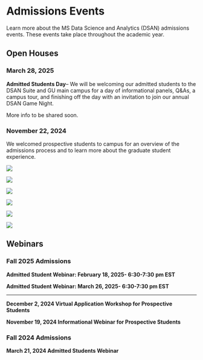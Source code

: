 # Admissions Events

Learn more about the MS Data Science and Analytics (DSAN) admissions events. These events take place throughout the academic year.

## Open Houses

### March 28, 2025

**Admitted Students Day**– We will be welcoming our admitted students to the DSAN Suite and GU main campus for a day of informational panels, Q&As, a campus tour, and finishing off the day with an invitation to join our annual DSAN Game Night.

More info to be shared soon.

### November 22, 2024

We welcomed prospective students to campus for an overview of the admissions process and to learn more about the graduate student experience.

![](https://analytics.georgetown.edu/wp-content/uploads/sites/452/2024/12/1.png)

![](https://analytics.georgetown.edu/wp-content/uploads/sites/452/2024/12/2-2.png)

![](https://analytics.georgetown.edu/wp-content/uploads/sites/452/2024/12/3-2.png)

![](https://analytics.georgetown.edu/wp-content/uploads/sites/452/2024/12/4-2.png)

![](https://analytics.georgetown.edu/wp-content/uploads/sites/452/2024/12/5-2.png)

![](https://analytics.georgetown.edu/wp-content/uploads/sites/452/2024/12/6-2.png)

## Webinars

### Fall 2025 Admissions

**Admitted Student Webinar: February 18, 2025- 6:30-7:30** **pm EST**

**Admitted Student Webinar: March 26, 2025- 6:30-7:30 pm EST**

* * *

**December 2, 2024 Virtual Application Workshop for Prospective Students**

**November 19, 2024 Informational Webinar for Prospective Students**

### Fall 2024 Admissions

**March 21, 2024 Admitted Students Webinar**